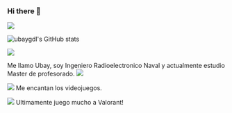 ### Hi there 👋

![](https://hits.seeyoufarm.com/api/count/incr/badge.svg?url=https%3A%2F%2Fgithub.com%2F{ubaygdl}1212%2Fhit-counter)

![ubaygdl's GitHub stats](https://github-readme-stats.vercel.app/api?username=ubaygdl&show_icons=true&theme=radical)

![](https://github-readme-stats.vercel.app/api?username=ubaygdl&show_icons=true&locale=en)

Me llamo Ubay, soy Ingeniero Radioelectronico Naval y actualmente estudio Master de profesorado.
![](https://media2.giphy.com/media/ramBbsu5kGc8AJHd1h/giphy.gif?cid=ecf05e47fgffrd7ovai0472nqzog1jej09mwy81wo23zvfim&ep=v1_gifs_search&rid=giphy.gif&ct=g)

 ![](https://img.shields.io/badge/Steam-000000?style=for-the-badge&logo=steam&logoColor=white) Me encantan los videojuegos.

 ![](https://img.shields.io/badge/Valorant-fa4454?style=for-the-badge&logo=valorant&logoColor=white) Ultimamente juego mucho a Valorant!


<!--
**Ubaygdl/ubaygdl** is a ✨ _special_ ✨ repository because its `README.md` (this file) appears on your GitHub profile.

Here are some ideas to get you started:

- 🔭 I’m currently working on ...
- 🌱 I’m currently learning ...
- 👯 I’m looking to collaborate on ...
- 🤔 I’m looking for help with ...
- 💬 Ask me about ...
- 📫 How to reach me: ...
- 😄 Pronouns: ...
- ⚡ Fun fact: ...
-->
